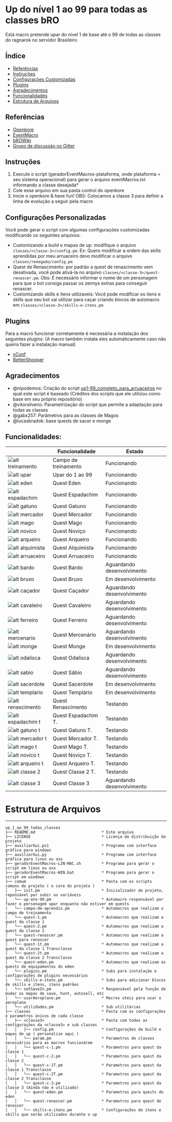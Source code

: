 # Up do nível 1 ao 99 para todas as classes bRO
Está macro pretende upar do nível 1 de base até o 99 de todas as classes do ragnarok no servidor Brasileiro

Índice
-----------------
- [Referências](#referencias)
- [Instruções](#instrucoes)
- [Configurações Customizadas](#configuracoes-personalizadas)
- [Plugins](#plugins)
- [Agradecimentos](#agradecimentos)
- [Funcionalidades](#funcionalidades)
- [Estrutura de Arquivos](#estrutura-de-arquivos)


## Referências
- [Openkore](http://openkore.com/index.php/Main_Page)
- [EventMacro](http://openkore.com/index.php/EventMacro)
- [bROWiki](http://browiki.org/wiki/P%C3%A1gina_principal)
- [Grupo de discussão no Gitter](https://gitter.im/eventMacro-up-todas-as-classes/Lobby)

## Instruções
1. Execute o script (geradorEventMacros-plataforma, onde plataforma = seu sistema operacional) para gerar o arquivo eventMacros.txt informando a classe desejada*
2. Cole esse arquivo em sua pasta control do openkore
3. Inicie o openkore & have fun!
OBS: Colocamos a classe 3 para definir a linha de evolução a seguir pela macro

## Configurações Personalizadas
Você pode gerar o script com algumas configurações customizadas modificando os seguintes arquivos:
- Customizando a build e mapas de up: modifique o arquivo `classes/<classe-3>/config.pm`. Ex: Quero modificar a ordem das skills aprendidas por meu arruaceiro devo modificar o arquivo `classes/renegado/config.pm`
- Quest de Renascimento: por padrão a quest de renascimento vem desativada, você pode ativá-la no arquivo `classes/<classe-3>/quest-renascer.pm`. Obs: É necessário informar o nome de um personagem para que o bot consiga passar os zennys extras para conseguir renascer.
- Customizando skills e itens utilizaveis: Você pode modificar os itens e skills que seu bot vai utilizar para caçar criando blocos de automacro em `classes/<classe-3>/skills-e-itens.pm`

## Plugins
Para a macro funcionar corretamente é necessária a instalação dos seguintes plugins: (A macro também instala eles automáticamente caso não queira fazer a instalação manual)
- [xConf](https://github.com/OpenKore/openkore/tree/master/plugins/needs-review/xconf)
- [BetterShopper](https://github.com/Henrybk/Plugins/tree/master/BetterShopper)

## Agradecimentos
- @nipodemos: Criação do script [up1-99_completo_para_arruaceiros](https://github.com/Nipodemos/up1-99_completo_para_arrauceiros) no qual este script é baseado (Créditos dos scripts que ele utilizou como base em seu próprio repositório)
- @vitorsilverio: Parametrização do script que permite a adaptação para todas as classes
- @gabx257: Parâmetros para as classes de Magos
- @lucasbradok: base quests de sacer e monge
  

## Funcionalidades:
|| Funcionalidade | Estado |
|-|----------------|--------|
|![alt treinamento](http://browiki.org/images/9/97/Aprendizespartyicn.png)|Campo de treinamento|Funcionando|
|![alt upar](https://static.divine-pride.net/images/mobs/png/1002.png)|Upar do 1 ao 99|Funcionando|
|![alt eden](http://static.divine-pride.net/images/items/item/22508.png)|Quest Eden|Funcionando|
|![alt espadachim](http://browiki.org/images/7/77/Espadachinspartyicn.png)|Quest Espadachim|Funcionando|
|![alt gatuno](http://browiki.org/images/0/01/Gatunospartyicn.png)|Quest Gatuno|Funcionando|
|![alt mercador](http://browiki.org/images/c/c0/Mercadorespartyicn.png)|Quest Mercador|Funcionando|
|![alt mago](http://browiki.org/images/0/09/Magospartyicn.png)|Quest Mago|Funcionando|
|![alt novico](http://browiki.org/images/e/e3/Novi%C3%A7ospartyicn.png)|Quest Noviço|Funcionando|
|![alt arqueiro](http://browiki.org/images/5/53/Arqueirospartyicn.png)|Quest Arqueiro|Funcionando|
|![alt alquimista](http://browiki.org/images/1/11/Alquimistaspartyicn.png)|Quest Alquimista|Funcionando|
|![alt arruaceiro](http://browiki.org/images/4/4f/Arruaceirospartyicn.png)|Quest Arruaceiro|Funcionando|
|![alt bardo](http://browiki.org/images/5/5c/Bardospartyicn.png)|Quest Bardo|Aguardando desenvolvimento|
|![alt bruxo](http://browiki.org/images/f/fc/Bruxospartyicn.png)|Quest Bruxo|Em desenvolvimento|
|![alt caçador](http://browiki.org/images/2/21/Ca%C3%A7adorespartyicn.png)|Quest Caçador|Aguardando desenvolvimento|
|![alt cavaleiro](http://browiki.org/images/3/35/Cavaleirospartyicn.png)|Quest Cavaleiro|Aguardando desenvolvimento|
|![alt ferreiro](http://browiki.org/images/8/8d/Ferreirospartyicn.png)|Quest Ferreiro|Aguardando desenvolvimento|
|![alt mercenario](http://browiki.org/images/3/3f/Mercen%C3%A1riospartyicn.png)|Quest Mercenário|Aguardando desenvolvimento|
|![alt monge](http://browiki.org/images/0/02/Mongespartyicn.png)|Quest Monge|Em desenvolvimento|
|![alt odalisca](http://browiki.org/images/0/06/Odaliscaspartyicn.png)|Quest Odalisca|Aguardando desenvolvimento|
|![alt sabio](http://browiki.org/images/4/46/S%C3%A1biospartyicn.png)|Quest Sábio|Aguardando desenvolvimento|
|![alt sacerdote](http://browiki.org/images/1/1f/Sacerdotespartyicn.png)|Quest Sacerdote|Em desenvolvimento|
|![alt templario](http://browiki.org/images/8/8e/Templ%C3%A1riospartyicn.png)|Quest Templário|Em desenvolvimento|
|![alt renascimento](http://browiki.org/images/c/c7/Bt_quest.png)|Quest Renascimento|Testando|
|![alt espadachim t](http://browiki.org/images/7/77/Espadachinspartyicn.png)|Quest Espadachim T.|Testando|
|![alt gatuno t](http://browiki.org/images/0/01/Gatunospartyicn.png)|Quest Gatuno T.|Testando|
|![alt mercador t](http://browiki.org/images/c/c0/Mercadorespartyicn.png)|Quest Mercador T.|Testando|
|![alt mago t](http://browiki.org/images/0/09/Magospartyicn.png)|Quest Mago T.|Testando|
|![alt novico t](http://browiki.org/images/e/e3/Novi%C3%A7ospartyicn.png)|Quest Noviço T.|Testando|
|![alt arqueiro t](http://browiki.org/images/5/53/Arqueirospartyicn.png)|Quest Arqueiro T.|Testando|
|![alt classe 2](http://browiki.org/images/8/8f/Lordespartyicn.png)|Quest Classe 2 T.|Testando|
|![alt classe 3](http://browiki.org/images/7/7c/Cavaleiros_R%C3%BAnicospartyicn.png)|Quest Classe 3|Aguardando desenvolvimento|

# Estrutura de Arquivos
-----------------------
```
up_1_ao_99_todas_classes
├── README.md                             * Este arquivo
├── LICENSE                               * Licença de distribuição do projeto
├── auxiliarGui.ps1                       * Programa com interface gráfica para windows
├── auxiliarGui.py                        * Programa com interface gráfica para linux ou osx
├── geradorEventMacros-LIN-MAC.sh         * Programa para gerar o script em linux ou osx
├── geradorEventMacros-WIN.bat            * Programa para gerar o script em windows
├── comum                                 * Pasta com os scripts comuns do projeto ( o core do projeto )
│   ├── init.pm                           * Inicializador do projeto, reponsável por subir as variáveis
│   └── up-ate-99.pm                      * Automacro responsável por fazer o personagem upar enquanto não estiver em quests
│   └── campo-de-aprendiz.pm              * Automacros que realizam o campo de treinamento
│   └── quest-1.pm                        * Automacros que realizam a quest da classe 1
│   └── quest-2.pm                        * Automacros que realizam a quest da classe 2
│   └── quest-renascer.pm                 * Automacros que realizam a quest para renascer
│   └── quest-1t.pm                       * Automacros que realizam a quest da classe 1 Transclasse
│   └── quest-2t.pm                       * Automacros que realizam a quest da classe 2 Transclasse
│   └── quest-eden.pm                     * Automacros que realizam as quests de equipamentos do eden
│   └── plugins.pm                        * Subs para instalação e configurações de plugins necessários
│   └── skills-e-itens.pm                 * Subs para adicionar blocos de skills e itens, itens padrões
│   └── setSaveIn.pm                      * Responsável pela função de mudar os mapas de save, hunt, autosell, etc
│   └── usarAeroplano.pm                  * Macros uteis para usar o aeroplano
│   └── utilidades.pm                     * Sub utilitárias
├── classes                               * Pasta com as configurações e parametros únicos de cada classe
│   ├── <classe3>                         * Pasta com todas as configurações da <classe3> e sub classes         
│   │   ├── config.pm                     * Configurações da build e mapas de up ( personalize aqui )
│   │   └── param.pm                      * Parametros de classes necessários para as macros funcionárem
│   │   └── quest-c-1.pm                  * Parametros para quest da classe 1
│   │   └── quest-c-2.pm                  * Parametros para quest da classe 2
│   │   └── quest-c-1T.pm                 * Parametros para quest da classe 1 Transclasse
│   │   └── quest-c-2T.pm                 * Parametros para quest da classe 2 Transclasse
│   │   └── quest-c-3.pm                  * Parametros para quest da classe 3 (Ainda não é utilizado)
│   │   └── quest-eden.pm                 * Parametros para quests do eden
│   │   └── quest-renascer.pm             * Parametros para quest de renascer
│   │   └── skills-e-itens.pm             * Configurações de itens e skills que serão utilizados durante o up
```
